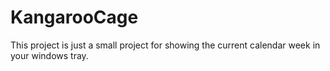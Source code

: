 # KangarooCage
This project is just a small project for showing the current calendar week in your windows tray.
